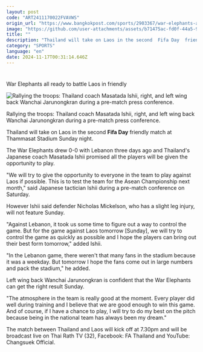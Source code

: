 ```yaml
---
layout: post
code: "ART2411170022FVAVWS"
origin_url: "https://www.bangkokpost.com/sports/2903367/war-elephants-all-ready-to-battle-laos-in-friendly"
image: "https://github.com/user-attachments/assets/b71475ac-fd0f-44a5-9811-be4dfc5cc3a8"
title: ""
description: "Thailand will take on Laos in the second  Fifa Day  friendly match at Thammasat Stadium Sunday night."
category: "SPORTS"
language: "en"
date: 2024-11-17T00:31:14.646Z
---
```


# 

War Elephants all ready to battle Laos in friendly

![Rallying the troops: Thailand coach Masatada Ishii, right, and left wing back Wanchai Jarunongkran during a pre-match press conference.](https://github.com/user-attachments/assets/d6afaeb4-4201-4b27-8fc1-4bd85490113a)

Rallying the troops: Thailand coach Masatada Ishii, right, and left wing back Wanchai Jarunongkran during a pre-match press conference.

Thailand will take on Laos in the second **Fifa Day** friendly match at Thammasat Stadium Sunday night.

The War Elephants drew 0-0 with Lebanon three days ago and Thailand's Japanese coach Masatada Ishii promised all the players will be given the opportunity to play.

"We will try to give the opportunity to everyone in the team to play against Laos if possible. This is to test the team for the Asean Championship next month," said Japanese tactician Ishii during a pre-match conference on Saturday.

However Ishii said defender Nicholas Mickelson, who has a slight leg injury, will not feature Sunday.

"Against Lebanon, it took us some time to figure out a way to control the game. But for the game against Laos tomorrow \[Sunday\], we will try to control the game as quickly as possible and I hope the players can bring out their best form tomorrow," added Ishii.

"In the Lebanon game, there weren't that many fans in the stadium because it was a weekday. But tomorrow I hope the fans come out in large numbers and pack the stadium," he added.

Left wing back Wanchai Jarunongkran is confident that the War Elephants can get the right result Sunday.

"The atmosphere in the team is really good at the moment. Every player did well during training and I believe that we are good enough to win this game. And of course, if I have a chance to play, I will try to do my best on the pitch because being in the national team has always been my dream."

The match between Thailand and Laos will kick off at 7.30pm and will be broadcast live on Thai Rath TV (32), Facebook: FA Thailand and YouTube: Changsuek Official.
